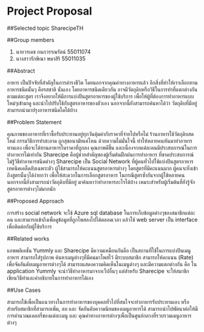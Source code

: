 Project Proposal
===================

##Selected topic 
  SharecipeTH

##Group members 
1. นายวรเดช กนกวรรณรัตน์  55011074	
2. นางสาวรักษิณา ษมาสิริ	 55011035

##Abstract

อาหาร เป็นปัจจัยที่สำคัญในการดำรงชีวิต โดยนอกจากคุณค่าทางอาหารแล้ว อีกสิ่งที่ทำให้เราเลือกทานอาหารชนิดนั้นๆ คือรสชาติ
นั่นเอง โดยอาหารชนิดเดียวกัน อาจมีวัตถุดิบหรือวิธีในการทำที่แตกต่างกันตามแต่ละสูตร เราจึงอยากให้มีการแบ่งปันสูตรอาหารของผู้ใช้บริการ เพื่อให้ผู้ที่ต้องการทำอาหารแบบใหม่ๆเข้ามาดู และนำไปปรับใช้กับสูตรอาหารของตัวเอง นอกจากนี้ยังสามารถค้นหาได้ว่า วัตถุดิบที่มีอยู่ สามารถนำมาปรุงอาหารชนิดใดได้บ้าง

##Problem Statement

คุณภาพของอาหารที่เราซื้อรับประทานอยู่ทุกวันคุ้มค่ากับราคาที่จ่ายไปหรือไม่ ร้านอาหารใช้วัตถุดิบสดใหม่ กรรมวิธีการทำสะอาด ถูกสุขอนามัยแค่ไหน ด้วยความไม่มั่นใจนี้ ทำให้หลายคนหันมาทำอาหารทานเอง เพื่อจะได้ทานอาหารในราคาที่ถูกลง คุณภาพดีขึ้น และเนื่องจากแต่ละคนมีประสบการณ์ในการทำอาหารไม่เท่ากัน Sharecipe คือผู้ช่วยสำคัญของผู้เริ่มต้นฝึกฝนการทำอาหาร ที่ขาดประสบการณ์ ไม่รู้วิธีทำอาหารชนิดต่างๆ
Sharecipe เป็น Social Network ที่ผู้คนทั่วไปใช้แบ่งปันสูตรอาหาร เทคนิคเคล็ดลับเฉพาะตัว ผู้ใช้สามารถให้คะแนนสูตรอาหารต่างๆ โดยสูตรที่มีคะแนนมาก ผู้คนจะยิ่งเข้าถึงสูตรนั้นๆได้ง่ายกว่า เพื่อให้สะดวกในการเลือกสูตรอาหาร ในกรณีสูตรซ้ำกันจากผู้ใช้หลายคน นอกจากนี้ยังสามารถนำวัตถุดิบที่มีอยู่ มาค้นหาว่าทำอาหารอะไรได้บ้าง เหมาะสำหรับผู้เริ่มต้นที่ยังรู้จักสูตรอาหารต่างๆไม่มากนัก

##Proposed Approach

การสร้าง social network จะใช้ Azure sql database ในการเก็บข้อมูลต่างๆของสมาชิกแต่ละคน  และสามารถเข้าถึงเพื่อดูข้อมูลที่ถูกโพสลงไปได้ตลอดเวลา แล้วใช้ web server เป็น interface เพื่อ​ติดต่อ​กับ​ผู้​ใช้​บริการ ​

##Related works

แอพพลิเคชั่น Yummly และ Sharecipe มีความเหมือนกันคือ เป็นสถานที่ใช้ในการแบ่งปันเมนูอาหาร สามารถใส่รูปภาพ ค้นหาเมนูต่างๆที่มีคนมาโพสไว้ มีระบบสมาชิก สามารถให้คะแนน (Rate) เพื่อจัดอันดับเมนูอาหารต่างๆได้ สามารถแสดงความคิดเห็นในเมนูต่างๆ และมีความแตกต่างกัน คือ ใน application Yummly จะนำวิธีทำอาหารมาจากเว็ปอื่นๆ แต่สำหรับ Sharecipe จะให้สมาชิกเขียนวิธีทำและคำอธิบายในการทำอาหารได้เอง

##Use Cases

สามารถใช้เพื่อเป็นแนวทางในการทำอาหารของบุคคลทั่วไปที่สนใจจะทำอาหารรับประทานเอง หรือสำหรับสมาชิกที่สามารถเพิ่ม, ลบ และ จัดอันดับความนิยมของเมนูอาหารได้ สามารถนำไปพัตนาต่อให้มีการคำนวณแคลอรี่​ของแต่ละเมนู และ คุณค่าทางอาหารต่างๆเพื่อเป็นศูนย์กลาง​ที่รวบรวมเมนูอาหารต่างๆ
